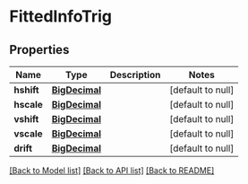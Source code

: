 # FittedInfoTrig
## Properties

Name | Type | Description | Notes
------------ | ------------- | ------------- | -------------
**hshift** | [**BigDecimal**](number.md) |  | [default to null]
**hscale** | [**BigDecimal**](number.md) |  | [default to null]
**vshift** | [**BigDecimal**](number.md) |  | [default to null]
**vscale** | [**BigDecimal**](number.md) |  | [default to null]
**drift** | [**BigDecimal**](number.md) |  | [default to null]

[[Back to Model list]](../README.md#documentation-for-models) [[Back to API list]](../README.md#documentation-for-api-endpoints) [[Back to README]](../README.md)

